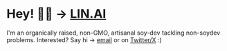 # Hey! 👋🏼 → [LIN.AI](https://lin.ai) 

I'm an organically raised, non-GMO, artisanal soy-dev tackling non-soydev problems. Interested? Say hi → [email](mailto:justin@lin.ai) or on [Twitter/X](https://twitter.com/justinlinw) :)
<!--
**justinlinw/justinlinw** is a ✨ _special_ ✨ repository because its `README.md` (this file) appears on your GitHub profile.

Here are some ideas to get you started:

- 🔭 I’m currently working on ...
- 🌱 I’m currently learning ...
- 👯 I’m looking to collaborate on ...
- 🤔 I’m looking for help with ...
- 💬 Ask me about ...
- 📫 How to reach me: ...
- 😄 Pronouns: ...
- ⚡ Fun fact: ...
-->
